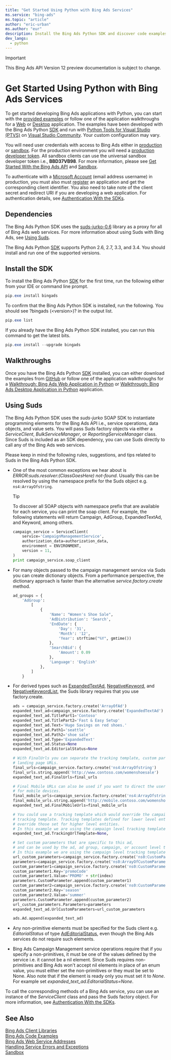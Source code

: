 ```yaml
---
title: "Get Started Using Python with Bing Ads Services"
ms.service: "bing-ads"
ms.topic: "article"
author: "eric-urban"
ms.author: "eur"
description: Install the Bing Ads Python SDK and discover code examples.
dev_langs:
  - python
---
```

> [!IMPORTANT]
> This Bing Ads API Version 12 preview documentation is subject to change.

# Get Started Using Python with Bing Ads Services
To get started developing Bing Ads applications with Python, you can start with the [provided examples](code-examples.md) or follow one of the application walkthroughs for a [Web](walkthrough-web-application-python.md) or [Desktop](walkthrough-desktop-application-python.md) application. The examples have been developed with the Bing Ads Python [SDK](client-libraries.md) and run with [Python Tools for Visual Studio (PTVS)](http://pytools.codeplex.com/) on [Visual Studio Community](https://www.visualstudio.com/vs/community/). Your custom configuration may vary.

You will need user credentials with access to Bing Ads either in [production](https://secure.bingads.microsoft.com/) or [sandbox](https://secure.sandbox.bingads.microsoft.com/Auth?EnvContext=Sandbox). For the production environment you will need a [production developer token](get-started.md#get-developer-token). All sandbox clients can use the universal sandbox developer token i.e., **BBD37VB98**. For more information, please see [Get Started With the Bing Ads API](get-started.md) and [Sandbox](sandbox.md).

To authenticate with a [Microsoft Account](https://account.microsoft.com/account) (email address username) in production, you must also must [register](authentication-oauth.md#registerapplication) an application and get the corresponding client identifier. You also need to take note of the client secret and redirect URI if you are developing a web application. For authentication details, see [Authentication With the SDKs](sdk-authentication.md#oauth).

## <a name="dependencies"></a> Dependencies
The Bing Ads Python SDK uses the [suds-jurko-0.6](https://bitbucket.org/jurko/suds) library as a proxy for all of Bing Ads web services. For more information about using Suds with Bing Ads, see [Using Suds](#suds).

The Bing Ads Python [SDK](client-libraries.md) supports Python 2.6, 2.7, 3.3, and 3.4. You should install and run one of the supported versions.

## <a name="installation"></a>Install the SDK
To install the Bing Ads Python [SDK](client-libraries.md) for the first time, run the following either from your IDE or command line prompt.

```powershell
pip.exe install bingads
```
To confirm that the Bing Ads Python SDK is installed, run the following. You should see ?bingads (&lt;version&gt;)? in the output list.

```powershell
pip.exe list
```
If you already have the Bing Ads Python SDK installed, you can run this command to get the latest bits.

```powershell
pip.exe install --upgrade bingads
```

## <a name="walkthrough"></a>Walkthroughs
Once you have the Bing Ads Python [SDK](client-libraries.md) installed, you can either download the examples from [GitHub](https://github.com/BingAds/BingAds-Python-SDK) or follow one of the application walkthroughs for a [Walkthrough: Bing Ads Web Application in Python](walkthrough-web-application-python.md) or [Walkthrough: Bing Ads Desktop Application in Python](walkthrough-desktop-application-python.md) application.

## <a name="suds"></a>Using Suds
The Bing Ads Python SDK uses the *suds-jurko* SOAP SDK to instantiate programming elements for the Bing Ads API i.e., service operations, data objects, and value sets. You will pass Suds factory objects via either a *ServiceClient*, *BulkServiceManager*, or *ReportingServiceManager* class. Since Suds is included as an SDK dependency, you can use Suds directly to call any of the Bing Ads web services.

Please keep in mind the following rules, suggestions, and tips related to Suds in the Bing Ads Python SDK.

-   One of the most common exceptions we hear about is *ERROR:suds.resolver:(ClassGoesHere) not-found*. Usually this can be resolved by using the namespace prefix for the Suds object e.g. `ns4:ArrayOfstring`. 
    > [!TIP]
    > To discover all SOAP objects with namespace prefix that are available for each service, you can print the soap client. For example, the following statements will return Campaign, AdGroup, ExpandedTextAd, and Keyword, among others.
    
    ```python
    campaign_service = ServiceClient(
        service='CampaignManagementService', 
        authorization_data=authorization_data, 
        environment = ENVIRONMENT,
        version = 11,
    )
    print campaign_service.soap_client
    ```

-   For many objects passed to the campaign management service via Suds you can create dictionary objects. From a performance perspective, the dictionary approach is faster than the alternative *service.factory.create* method.

    ```python
    ad_groups = {
        'AdGroup':
            [
                {
                    'Name': "Women's Shoe Sale",
                    'AdDistribution': 'Search',
                    'EndDate': {
                        'Day': '31',
                        'Month': '12',
                        'Year': strftime("%Y", gmtime())
                    },
                    'SearchBid': {
                        'Amount': 0.09
                    },
                    'Language': 'English'
                },
            ]
        }
    ```

-   For derived types such as [ExpandedTextAd](../campaign-management-service/expandedtextad.md), [NegativeKeyword](../campaign-management-service/negativekeyword.md), and [NegativeKeywordList](../campaign-management-service/negativekeywordlist.md), the Suds library requires that you use factory.create.

    ```python
    ads = campaign_service.factory.create('ArrayOfAd')
    expanded_text_ad=campaign_service.factory.create('ExpandedTextAd')
    expanded_text_ad.TitlePart1='Contoso'
    expanded_text_ad.TitlePart2='Fast & Easy Setup'
    expanded_text_ad.Text='Huge Savings on red shoes.'
    expanded_text_ad.Path1='seattle'
    expanded_text_ad.Path2='shoe sale'
    expanded_text_ad.Type='ExpandedText'
    expanded_text_ad.Status=None
    expanded_text_ad.EditorialStatus=None

    # With FinalUrls you can separate the tracking template, custom parameters, and 
    # landing page URLs.
    final_urls=campaign_service.factory.create('ns4:ArrayOfstring')
    final_urls.string.append('http://www.contoso.com/womenshoesale')
    expanded_text_ad.FinalUrls=final_urls

    # Final Mobile URLs can also be used if you want to direct the user to a different page 
    # for mobile devices.
    final_mobile_urls=campaign_service.factory.create('ns4:ArrayOfstring')
    final_mobile_urls.string.append('http://mobile.contoso.com/womenshoesale')
    expanded_text_ad.FinalMobileUrls=final_mobile_urls

    # You could use a tracking template which would override the campaign level
    # tracking template. Tracking templates defined for lower level entities 
    # override those set for higher level entities.
    # In this example we are using the campaign level tracking template.
    expanded_text_ad.TrackingUrlTemplate=None,

    # Set custom parameters that are specific to this ad, 
    # and can be used by the ad, ad group, campaign, or account level tracking template. 
    # In this example we are using the campaign level tracking template.
    url_custom_parameters=campaign_service.factory.create('ns0:CustomParameters')
    parameters=campaign_service.factory.create('ns0:ArrayOfCustomParameter')
    custom_parameter1=campaign_service.factory.create('ns0:CustomParameter')
    custom_parameter1.Key='promoCode'
    custom_parameter1.Value='PROMO' + str(index)
    parameters.CustomParameter.append(custom_parameter1)
    custom_parameter2=campaign_service.factory.create('ns0:CustomParameter')
    custom_parameter2.Key='season'
    custom_parameter2.Value='summer'
    parameters.CustomParameter.append(custom_parameter2)
    url_custom_parameters.Parameters=parameters
    expanded_text_ad.UrlCustomParameters=url_custom_parameters

    ads.Ad.append(expanded_text_ad)
    ```

-   Any non-primitive elements must be specified for the Suds client e.g. *EditorialStatus* of type [AdEditorialStatus](../campaign-management-service/adeditorialstatus.md), even though the Bing Ads services do not require such elements.

-   Bing Ads Campaign Management service operations require that if you specify a non-primitives, it must be one of the values defined by the service i.e. it cannot be a nil element. Since Suds requires non-primitives and Bing Ads won't accept nil elements in place of an enum value, you must either set the non-primitives or they must be set to None. Also note that if the element is ready only you must set it to *None*. For example set *expanded_text_ad.EditorialStatus=None*. 

To call the corresponding methods of a Bing Ads service, you can use an instance of the *ServiceClient* class and pass the Suds factory object. For more information, see [Authentication With the SDKs](sdk-authentication.md#oauth).

## See Also
[Bing Ads Client Libraries](client-libraries.md)    
[Bing Ads Code Examples](code-examples.md)    
[Bing Ads Web Service Addresses](web-service-addresses.md)  
[Handling Service Errors and Exceptions](handle-service-errors-exceptions.md)  
[Sandbox](sandbox.md)  



